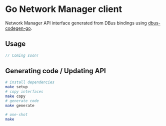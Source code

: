# Go Network Manager client

Network Manager API interface generated from DBus bindings using [dbus-codegen-go](https://github.com/amenzhinsky/dbus-codegen-go).

## Usage

```go
// Coming soon!
```

## Generating code / Updating API

```sh
# install dependencies
make setup
# copy interfaces
make copy
# generate code
make generate

# one-shot
make
```
